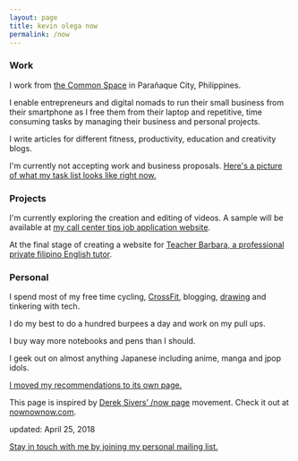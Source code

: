 ```yaml
---
layout: page
title: kevin olega now
permalink: /now
---
```

### Work

I work from [the Common Space](https://www.thecommonspace.ph) in Parañaque City, Philippines.

I enable entrepreneurs and digital nomads to run their small business from their smartphone as I free them from their laptop and repetitive, time consuming tasks by managing their business and personal projects.

I write articles for different fitness, productivity, education and creativity blogs.

I'm currently not accepting work and business proposals. [Here's a picture of what my task list looks like right now.](https://photos.app.goo.gl/yjNUrU0n9nNWXYU03)

### Projects

I'm currently exploring the creation and editing of videos. A sample will be available at [my call center tips job application website](http://callcentertrainingtips.com/basics).

At the final stage of creating a website for [Teacher Barbara, a professional private filipino English tutor](http://philippinesprivateenglishtutors.com/).

### Personal

I spend most of my free time cycling, [CrossFit](http://prcitycf.com/), blogging, [drawing](https://photos.app.goo.gl/ikZWBgSuOOxXMjaD3) and tinkering with tech.

I do my best to do a hundred burpees a day and work on my pull ups.

I buy way more notebooks and pens than I should.

I geek out on almost anything Japanese including anime, manga and jpop idols.

[I moved my recommendations to its own page.](http://kevinolega.com/recommends)

This page is inspired by [Derek Sivers’ /now page](http://sivers.org/nowff) movement. Check it out at [nownownow.com](http://nownownow.com).

updated: April 25, 2018

[Stay in touch with me by joining my personal mailing list.](http://eepurl.com/oCUar)
